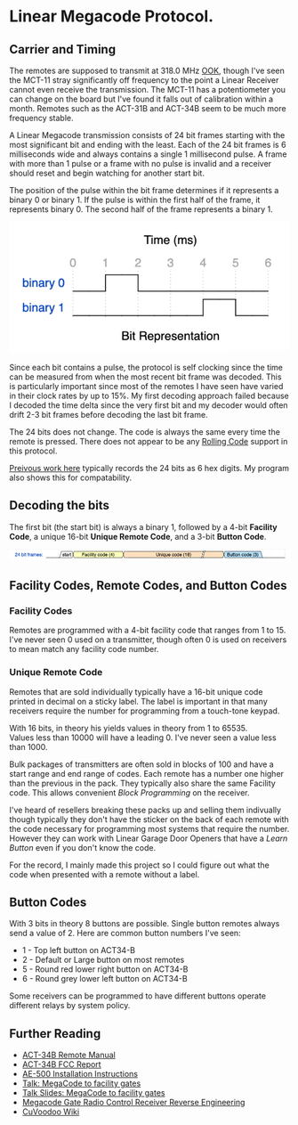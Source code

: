 # Linear Megacode Protocol.

## Carrier and Timing

The remotes are supposed to transmit at 318.0 MHz [OOK](https://en.wikipedia.org/wiki/On%E2%80%93off_keying), though I've seen the MCT-11 stray significantly off frequency to the point a Linear Receiver cannot even receive the transmission.  The MCT-11 has a potentiometer you can change on the board but I've found it falls out of calibration within a month.  Remotes such as the ACT-31B and ACT-34B seem to be much more frequency stable.

A Linear Megacode transmission consists of 24 bit frames starting with the most significant bit and ending with the least.  Each of the 24 bit frames is 6 milliseconds wide and always contains a single 1 millisecond pulse.  A frame with more than 1 pulse or a frame with no pulse is invalid and a receiver should reset and begin watching for another start bit.

The position of the pulse within the bit frame determines if it represents a binary 0 or binary 1.  If the pulse is within the first half of the frame, it represents binary 0.  The second half of the frame represents a binary 1.

![Bit Representation diagram](images/bit_representation.png)

Since each bit contains a pulse, the protocol is self clocking since the time can be measured from when the most recent bit frame was decoded.  This is particularly important since most of the remotes I have seen have varied in their clock rates by up to 15%.  My first decoding approach failed because I decoded the time delta since the very first bit and my decoder would often drift 2-3 bit frames before decoding the last bit frame.

The 24 bits does not change.  The code is always the same every time the remote is pressed.  There does not appear to be any [Rolling Code](https://en.wikipedia.org/wiki/Rolling_code) support in this protocol. 

[Preivous work here](https://git.cuvoodoo.info/megacode/about/) typically records the 24 bits as 6 hex digits.  My program also shows this for compatability.

## Decoding the bits

The first bit (the start bit) is always a binary 1, followed by a 4-bit __Facility Code__, a unique 16-bit __Unique Remote Code__, and a 3-bit __Button Code__.

![24 Bits](images/24_bits.png)

## Facility Codes, Remote Codes, and Button Codes

### Facility Codes

Remotes are programmed with a 4-bit facility code that ranges from 1 to 
15.  I've never seen 0 used on a transmitter, though often 0 is used on 
receivers to mean match any facility code number.

### Unique Remote Code
Remotes that are sold individually typically have a 16-bit unique 
code printed in decimal on a sticky label.  The label is 
important in that many receivers require the number for programming from 
a touch-tone keypad.

With 16 bits, in theory his yields values in theory from 1 to 65535.  
Values less than 10000 will have a leading 0.  I've never seen a value 
less than 1000.

Bulk packages of transmitters are often sold in blocks of 100 and have a 
start range and end range of codes.  Each remote has a number one higher 
than the previous in the pack.  They typically also share the same 
Facility code.  This allows convenient _Block Programming_ on the 
receiver.

I've heard of resellers breaking these packs up and selling them 
indivually though typically they don't have the sticker on the back of 
each remote with the code necessary for programming most systems that 
require the number.  However they can work with Linear Garage Door Openers that 
have a _Learn Button_ even if you don't know the code.

For the record, I mainly made this project so I could figure out what the code 
when presented with a remote without a label.

## Button Codes

With 3 bits in theory 8 buttons are possible.  Single button remotes 
always send a value of 2.  Here are common button numbers I've seen:

- 1 - Top left button on ACT34-B
- 2 - Default or Large button on most remotes
- 5 - Round red lower right button on ACT34-B
- 6 - Round grey lower left button on ACT34-B

Some receivers can be programmed to have different buttons operate 
different relays by system policy.


## Further Reading
* [ACT-34B Remote Manual](https://www.nortekcontrol.com/wp-content/uploads/ACT-31B_ACT-34B.pdf)
* [ACT-34B FCC Report](https://fcc.report/FCC-ID/EF4ACP00872)
* [AE-500 Installation Instructions](https://www.nortekcontrol.com/wp-content/uploads/AE-500.pdf)
* [Talk: MegaCode to facility gates](https://fahrplan.events.ccc.de/congress/2014/Fahrplan/events/6462.html)
* [Talk Slides: MegaCode to facility gates](https://fahrplan.events.ccc.de/congress/2014/Fahrplan/system/attachments/2545/original/slides.pdf)
* [Megacode Gate Radio Control Receiver Reverse Engineering](https://www.cuvoodoo.info/cuvoodoo-005-megacode-gate-radio-control-receiver-reverse-engineering/)
* [CuVoodoo Wiki](https://wiki.cuvoodoo.info/doku.php?id=megacode)
